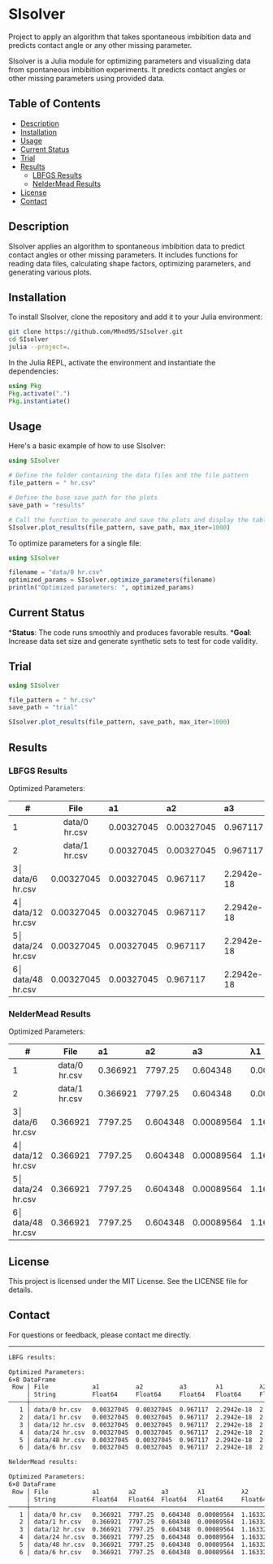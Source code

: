 # SIsolver

Project to apply an algorithm that takes spontaneous imbibition data and predicts contact angle or any other missing parameter.  

SIsolver is a Julia module for optimizing parameters and visualizing data from spontaneous imbibition experiments. It predicts contact angles or other missing parameters using provided data.

## Table of Contents

- [Description](#description)
- [Installation](#installation)
- [Usage](#usage)
- [Current Status](#current-status)
- [Trial](#trial)
- [Results](#results)
  - [LBFGS Results](#lbfgs-results)
  - [NelderMead Results](#neldermead-results)
- [License](#license)
- [Contact](#contact)

## Description

SIsolver applies an algorithm to spontaneous imbibition data to predict contact angles or other missing parameters. It includes functions for reading data files, calculating shape factors, optimizing parameters, and generating various plots.

## Installation

To install SIsolver, clone the repository and add it to your Julia environment:

```sh
git clone https://github.com/Mhnd95/SIsolver.git
cd SIsolver
julia --project=.
```

In the Julia REPL, activate the environment and instantiate the dependencies:

```julia
using Pkg
Pkg.activate(".")
Pkg.instantiate()
```

## Usage

Here's a basic example of how to use SIsolver:

```julia
using SIsolver

# Define the folder containing the data files and the file pattern
file_pattern = " hr.csv"

# Define the base save path for the plots
save_path = "results"

# Call the function to generate and save the plots and display the table
SIsolver.plot_results(file_pattern, save_path, max_iter=1000)
```

To optimize parameters for a single file:

```julia
using SIsolver

filename = "data/0 hr.csv"
optimized_params = SIsolver.optimize_parameters(filename)
println("Optimized parameters: ", optimized_params)
```

## Current Status

***Status**: The code runs smoothly and produces favorable results.
***Goal**: Increase data set size and generate synthetic sets to test for code validity.

## Trial

```julia
using SIsolver

file_pattern = " hr.csv"
save_path = "trial"

SIsolver.plot_results(file_pattern, save_path, max_iter=1000)
```

## Results

### LBFGS Results

Optimized Parameters:

|#|File|a1|a2|a3|λ1|λ2|λ3|θ_deg
|-|:--------------:|:-----------|:-----------|:----------|:------------|:------------|:-----------|:---------|
|1| data/0 hr.csv  | 0.00327045 | 0.00327045 |  0.967117 |  2.2942e-18 |  2.2942e-18 |  0.0129114 |  85.9344 |
|2| data/1 hr.csv  | 0.00327045 | 0.00327045 |  0.967117 |  2.2942e-18 |  2.2942e-18 |  0.0129114 |  87.5097 |
|3│ data/6 hr.csv  | 0.00327045 | 0.00327045 |  0.967117 |  2.2942e-18 |  2.2942e-18 |  0.0129114 |  88.385  |
|4│ data/12 hr.csv | 0.00327045 | 0.00327045 |  0.967117 |  2.2942e-18 |  2.2942e-18 |  0.0129114 |  88.7134 |
|5│ data/24 hr.csv | 0.00327045 | 0.00327045 |  0.967117 |  2.2942e-18 |  2.2942e-18 |  0.0129114 |  89.0447 |
|6│ data/48 hr.csv | 0.00327045 | 0.00327045 |  0.967117 |  2.2942e-18 |  2.2942e-18 |  0.0129114 |  89.2028 |

### NelderMead Results

Optimized Parameters:

|#|File|a1|a2|a3|λ1|λ2|λ3|θ_deg
|-|:--------------:|:-----------|:--------|:----------|:------------|:-----------|:-------------|:---------|
|1| data/0 hr.csv  | 0.366921   | 7797.25 |  0.604348 |  0.00089564 |  1.16332e5 |  0.000895679 |  6.22454 |
|2| data/1 hr.csv  | 0.366921   | 7797.25 |  0.604348 |  0.00089564 |  1.16332e5 |  0.000895679 |  52.131  |
|3│ data/6 hr.csv  | 0.366921   | 7797.25 |  0.604348 |  0.00089564 |  1.16332e5 |  0.000895679 |  66.5012 |
|4│ data/12 hr.csv | 0.366921   | 7797.25 |  0.604348 |  0.00089564 |  1.16332e5 |  0.000895679 |  71.4522 |
|5│ data/24 hr.csv | 0.366921   | 7797.25 |  0.604348 |  0.00089564 |  1.16332e5 |  0.000895679 |  76.3207 |
|6│ data/48 hr.csv | 0.366921   | 7797.25 |  0.604348 |  0.00089564 |  1.16332e5 |  0.000895679 |  78.595  |
   
## License

This project is licensed under the MIT License. See the LICENSE file for details.

## Contact

For questions or feedback, please contact me directly.


--------------------
```sh
LBFG results:

Optimized Parameters:
6×8 DataFrame
 Row │ File            a1          a2          a3        λ1          λ2          λ3         θ_deg
     │ String          Float64     Float64     Float64   Float64     Float64     Float64    Float64
─────┼──────────────────────────────────────────────────────────────────────────────────────────────
   1 │ data/0 hr.csv   0.00327045  0.00327045  0.967117  2.2942e-18  2.2942e-18  0.0129114  85.9344
   2 │ data/1 hr.csv   0.00327045  0.00327045  0.967117  2.2942e-18  2.2942e-18  0.0129114  87.5097
   3 │ data/12 hr.csv  0.00327045  0.00327045  0.967117  2.2942e-18  2.2942e-18  0.0129114  88.7134
   4 │ data/24 hr.csv  0.00327045  0.00327045  0.967117  2.2942e-18  2.2942e-18  0.0129114  89.0447
   5 │ data/48 hr.csv  0.00327045  0.00327045  0.967117  2.2942e-18  2.2942e-18  0.0129114  89.2028
   6 │ data/6 hr.csv   0.00327045  0.00327045  0.967117  2.2942e-18  2.2942e-18  0.0129114  88.385

NelderMead results:

Optimized Parameters:
6×8 DataFrame
 Row │ File            a1        a2       a3        λ1          λ2         λ3           θ_deg
     │ String          Float64   Float64  Float64   Float64     Float64    Float64      Float64  
─────┼───────────────────────────────────────────────────────────────────────────────────────────
   1 │ data/0 hr.csv   0.366921  7797.25  0.604348  0.00089564  1.16332e5  0.000895679   6.22454
   2 │ data/1 hr.csv   0.366921  7797.25  0.604348  0.00089564  1.16332e5  0.000895679  52.131
   3 │ data/12 hr.csv  0.366921  7797.25  0.604348  0.00089564  1.16332e5  0.000895679  71.4522
   4 │ data/24 hr.csv  0.366921  7797.25  0.604348  0.00089564  1.16332e5  0.000895679  76.3207
   5 │ data/48 hr.csv  0.366921  7797.25  0.604348  0.00089564  1.16332e5  0.000895679  78.595
   6 │ data/6 hr.csv   0.366921  7797.25  0.604348  0.00089564  1.16332e5  0.000895679  66.5012
```
